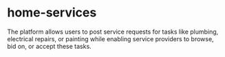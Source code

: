 # home-services

The platform allows users to post service requests for tasks like plumbing, electrical repairs, or painting while enabling service providers to browse, bid on, or accept these tasks.
